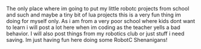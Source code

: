 The only place where im going to put my little robotc projects from school and such and maybe a tiny bit of lua projects
this is a very fun thing im doing for myself only.
As i am from a very poor school where kids dont want to learn i will post a lot here when im coding as the teacher yells a bad behavior.
I will also post things from my robotics club or just stuff i need saving.
Im just having fun here doing some RobotC Shenanigans!
